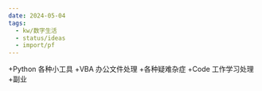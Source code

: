 ```yaml
---
date: 2024-05-04
tags:
  - kw/数字生活
  - status/ideas
  - import/pf
---
```

+Python 各种小工具
+VBA 办公文件处理
+各种疑难杂症
+Code 工作学习处理
+副业